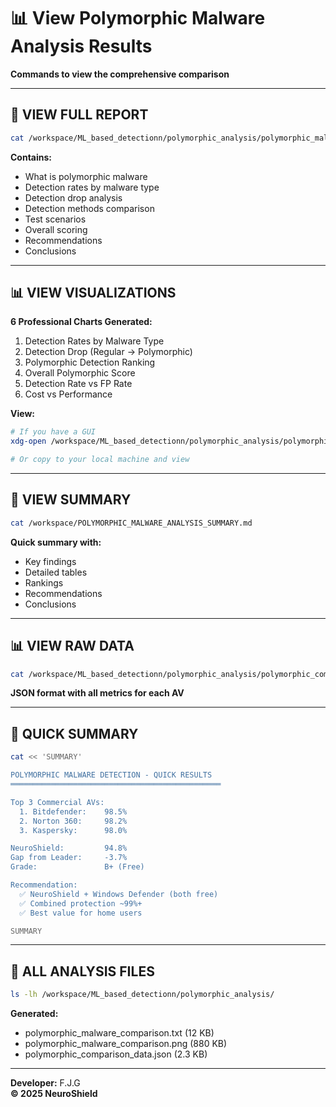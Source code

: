 # 📊 View Polymorphic Malware Analysis Results

**Commands to view the comprehensive comparison**

---

## 📖 **VIEW FULL REPORT**

```bash
cat /workspace/ML_based_detectionn/polymorphic_analysis/polymorphic_malware_comparison.txt
```

**Contains:**
- What is polymorphic malware
- Detection rates by malware type
- Detection drop analysis
- Detection methods comparison
- Test scenarios
- Overall scoring
- Recommendations
- Conclusions

---

## 📊 **VIEW VISUALIZATIONS**

**6 Professional Charts Generated:**

1. Detection Rates by Malware Type
2. Detection Drop (Regular → Polymorphic)
3. Polymorphic Detection Ranking
4. Overall Polymorphic Score
5. Detection Rate vs FP Rate
6. Cost vs Performance

**View:**
```bash
# If you have a GUI
xdg-open /workspace/ML_based_detectionn/polymorphic_analysis/polymorphic_malware_comparison.png

# Or copy to your local machine and view
```

---

## 📄 **VIEW SUMMARY**

```bash
cat /workspace/POLYMORPHIC_MALWARE_ANALYSIS_SUMMARY.md
```

**Quick summary with:**
- Key findings
- Detailed tables
- Rankings
- Recommendations
- Conclusions

---

## 📊 **VIEW RAW DATA**

```bash
cat /workspace/ML_based_detectionn/polymorphic_analysis/polymorphic_comparison_data.json
```

**JSON format with all metrics for each AV**

---

## 🎯 **QUICK SUMMARY**

```bash
cat << 'SUMMARY'

POLYMORPHIC MALWARE DETECTION - QUICK RESULTS
═══════════════════════════════════════════════

Top 3 Commercial AVs:
  1. Bitdefender:    98.5%
  2. Norton 360:     98.2%
  3. Kaspersky:      98.0%

NeuroShield:         94.8%
Gap from Leader:     -3.7%
Grade:               B+ (Free)

Recommendation:
  ✅ NeuroShield + Windows Defender (both free)
  ✅ Combined protection ~99%+
  ✅ Best value for home users

SUMMARY
```

---

## 📂 **ALL ANALYSIS FILES**

```bash
ls -lh /workspace/ML_based_detectionn/polymorphic_analysis/
```

**Generated:**
- polymorphic_malware_comparison.txt (12 KB)
- polymorphic_malware_comparison.png (880 KB)
- polymorphic_comparison_data.json (2.3 KB)

---

**Developer:** F.J.G  
**© 2025 NeuroShield**
